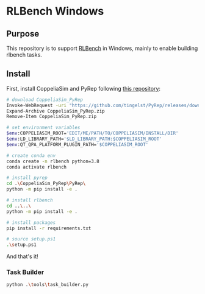 # RLBench Windows
## Purpose
This repository is to support [RLBench](https://github.com/stepjam/RLBench) in Windows, mainly to enable building rlbench tasks.


## Install

First, install CoppeliaSim and PyRep following [this repository](https://github.com/tingelst/PyRep):
```bash
# download CoppeliaSim_PyRep
Invoke-WebRequest -uri "https://github.com/tingelst/PyRep/releases/download/windows-preview/CoppeliaSim_PyRep.zip" -Method "GET"  -Outfile "CoppeliaSim_PyRep.zip"
Expand-Archive CoppeliaSim_PyRep.zip
Remove-Item CoppeliaSim_PyRep.zip

# set environment variables
$env:COPPELIASIM_ROOT='EDIT/ME/PATH/TO/COPPELIASIM/INSTALL/DIR'
$env:LD_LIBRARY_PATH='$LD_LIBRARY_PATH:$COPPELIASIM_ROOT'
$env:QT_QPA_PLATFORM_PLUGIN_PATH='$COPPELIASIM_ROOT'

# create conda env
conda create -n rlbench python=3.8
conda activate rlbench

# install pyrep
cd .\CoppeliaSim_PyRep\PyRep\
python -m pip install -e .

# install rlbench
cd ..\..\
python -m pip install -e .

# install packages
pip install -r requirements.txt

# source setup.ps1
.\setup.ps1
```


And that's it!

### Task Builder

```bash
python .\tools\task_builder.py
```

